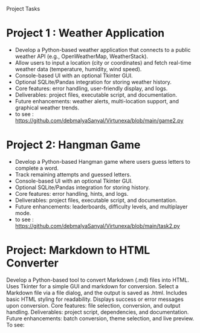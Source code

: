Project Tasks                                       
# Project 1 : Weather Application

- Develop a Python-based weather application that connects to a public weather API (e.g., OpenWeatherMap, WeatherStack).
- Allow users to input a location (city or coordinates) and fetch real-time weather data (temperature, humidity, wind speed).
- Console-based UI with an optional Tkinter GUI.
- Optional SQLite/Pandas integration for storing weather history.
- Core features: error handling, user-friendly display, and logs.
- Deliverables: project files, executable script, and documentation.
- Future enhancements: weather alerts, multi-location support, and graphical weather trends.
- to see : https://github.com/debmalyaSanyal/Virtunexa/blob/main/game2.py
# Project 2: Hangman Game                                                                    &#x20;

- Develop a Python-based Hangman game where users guess letters to complete a word.
- Track remaining attempts and guessed letters.
- Console-based UI with an optional Tkinter GUI.
- Optional SQLite/Pandas integration for storing history.
- Core features: error handling, hints, and logs.
- Deliverables: project files, executable script, and documentation.
- Future enhancements: leaderboards, difficulty levels, and multiplayer mode.
- to see : https://github.com/debmalyaSanyal/Virtunexa/blob/main/task2.py

# Project: Markdown to HTML Converter

Develop a Python-based tool to convert Markdown (.md) files into HTML.
Uses Tkinter for a simple GUI and markdown for conversion.
Select a Markdown file via a file dialog, and the output is saved as .html.
Includes basic HTML styling for readability.
Displays success or error messages upon conversion.
Core features: file selection, conversion, and output handling.
Deliverables: project script, dependencies, and documentation.
Future enhancements: batch conversion, theme selection, and live preview.
To see:                   
  
